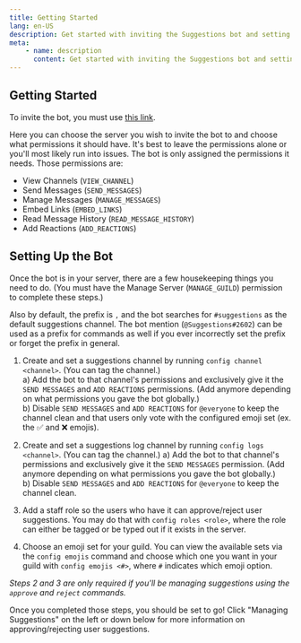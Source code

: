```yaml
---
title: Getting Started
lang: en-US
description: Get started with inviting the Suggestions bot and setting up its primary features.
meta:
    - name: description
      content: Get started with inviting the Suggestions bot and setting up its primary features.
---
```


## Getting Started

To invite the bot, you must use [this link](https://discordapp.com/oauth2/authorize?client_id=474051954998509571&scope=bot&permissions=93248).

Here you can choose the server you wish to invite the bot to and choose what permissions it should have. It's best to leave the permissions alone or you'll most likely run into issues. The bot is only assigned the permissions it needs. Those permissions are:

* View Channels (`VIEW_CHANNEL`)
* Send Messages (`SEND_MESSAGES`)
* Manage Messages (`MANAGE_MESSAGES`)
* Embed Links (`EMBED_LINKS`\)
* Read Message History (`READ_MESSAGE_HISTORY`)
* Add Reactions (`ADD_REACTIONS`)

## Setting Up the Bot

Once the bot is in your server, there are a few housekeeping things you need to do. (You must have the Manage Server (`MANAGE_GUILD`) permission to complete these steps.)

Also by default, the prefix is `,` and the bot searches for `#suggestions` as the default suggestions channel. The bot mention (`@Suggestions#2602`) can be used as a prefix for commands as well if you ever incorrectly set the prefix or forget the prefix in general.

1. Create and set a suggestions channel by running `config channel <channel>`. (You can tag the channel.)  
   a) Add the bot to that channel's permissions and exclusively give it the `SEND MESSAGES` and `ADD REACTIONS` permissions. (Add anymore depending on what permissions you gave the bot globally.)  
   b) Disable `SEND MESSAGES` and `ADD REACTIONS` for `@everyone` to keep the channel clean and that users only vote with the configured emoji set (ex. the ✅ and ❌ emojis).

2. Create and set a suggestions log channel by running `config logs <channel>`. (You can tag the channel.)
   a) Add the bot to that channel's permissions and exclusively give it the `SEND MESSAGES` permission. (Add anymore depending on what permissions you gave the bot globally.)  
   b) Disable `SEND MESSAGES` and `ADD REACTIONS` for `@everyone` to keep the channel clean.
   
3. Add a staff role so the users who have it can approve/reject user suggestions. You may do that with `config roles <role>`, where the role can either be tagged or be typed out if it exists in the server.

4. Choose an emoji set for your guild. You can view the available sets via the `config emojis` command and choose which one you want in your guild with `config emojis <#>`, where `#` indicates which emoji option.

*Steps 2 and 3 are only required if you'll be managing suggestions using the `approve` and `reject` commands.*

Once you completed those steps, you should be set to go! Click "Managing Suggestions" on the left or down below for more information on approving/rejecting user suggestions.

